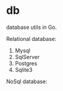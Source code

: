 # db

database utils in Go.

Relational database:
1. Mysql
2. SqlServer
3. Postgres
4. Sqlite3

NoSql database:
